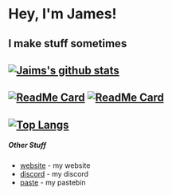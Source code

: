 # Hey, I'm James!
I make stuff sometimes
---
[![Jaims's github stats](https://github-readme-stats.vercel.app/api?username=jaimss&show_icons=true&theme=algolia&count_private=true)](https://jaims.dev)
---
[![ReadMe Card](https://github-readme-stats.vercel.app/api/pin/?username=jaimss&repo=mcutils)](https://github.com/jaimss/mcutils)  [![ReadMe Card](https://github-readme-stats.vercel.app/api/pin/?username=jaimss&repo=jdautils)](https://github.com/jaimss/jdautils)
---
[![Top Langs](https://github-readme-stats.vercel.app/api/top-langs/?username=jaimss)](https://jaims.dev)
---
##### Other Stuff
- [website](https://jaims.dev) - my website
- [discord](https://discord.jaims.dev) - my discord
- [paste](https://paste.jaims.dev) - my pastebin 

